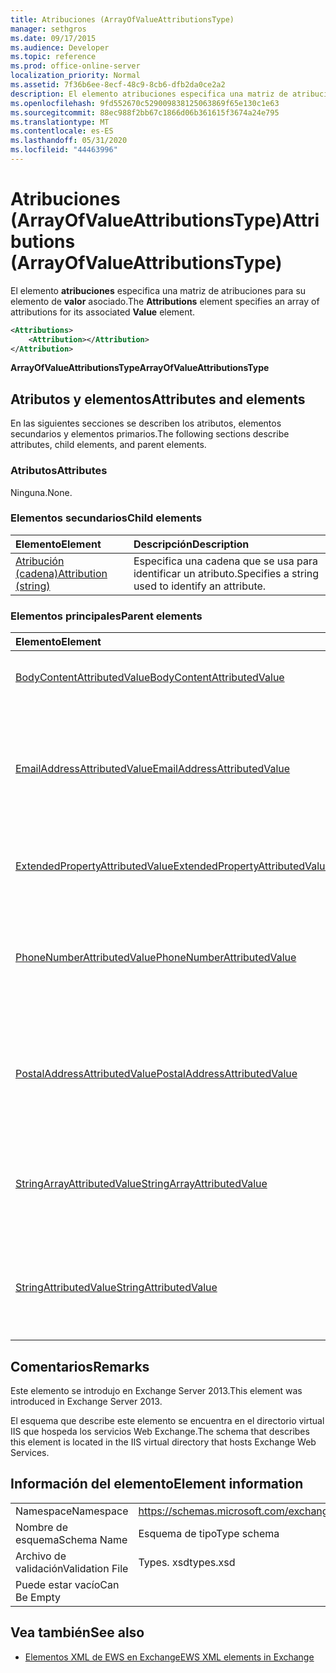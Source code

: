 ```yaml
---
title: Atribuciones (ArrayOfValueAttributionsType)
manager: sethgros
ms.date: 09/17/2015
ms.audience: Developer
ms.topic: reference
ms.prod: office-online-server
localization_priority: Normal
ms.assetid: 7f36b6ee-8ecf-48c9-8cb6-dfb2da0ce2a2
description: El elemento atribuciones especifica una matriz de atribuciones para su elemento de valor asociado.
ms.openlocfilehash: 9fd552670c529009838125063869f65e130c1e63
ms.sourcegitcommit: 88ec988f2bb67c1866d06b361615f3674a24e795
ms.translationtype: MT
ms.contentlocale: es-ES
ms.lasthandoff: 05/31/2020
ms.locfileid: "44463996"
---
```

# <a name="attributions-arrayofvalueattributionstype"></a><span data-ttu-id="60ada-103">Atribuciones (ArrayOfValueAttributionsType)</span><span class="sxs-lookup"><span data-stu-id="60ada-103">Attributions (ArrayOfValueAttributionsType)</span></span>

<span data-ttu-id="60ada-104">El elemento **atribuciones** especifica una matriz de atribuciones para su elemento de **valor** asociado.</span><span class="sxs-lookup"><span data-stu-id="60ada-104">The **Attributions** element specifies an array of attributions for its associated **Value** element.</span></span> 
  
```XML
<Attributions>
    <Attribution></Attribution>
</Attribution>
```

 <span data-ttu-id="60ada-105">**ArrayOfValueAttributionsType**</span><span class="sxs-lookup"><span data-stu-id="60ada-105">**ArrayOfValueAttributionsType**</span></span>
## <a name="attributes-and-elements"></a><span data-ttu-id="60ada-106">Atributos y elementos</span><span class="sxs-lookup"><span data-stu-id="60ada-106">Attributes and elements</span></span>

<span data-ttu-id="60ada-107">En las siguientes secciones se describen los atributos, elementos secundarios y elementos primarios.</span><span class="sxs-lookup"><span data-stu-id="60ada-107">The following sections describe attributes, child elements, and parent elements.</span></span>
  
### <a name="attributes"></a><span data-ttu-id="60ada-108">Atributos</span><span class="sxs-lookup"><span data-stu-id="60ada-108">Attributes</span></span>

<span data-ttu-id="60ada-109">Ninguna.</span><span class="sxs-lookup"><span data-stu-id="60ada-109">None.</span></span>
  
### <a name="child-elements"></a><span data-ttu-id="60ada-110">Elementos secundarios</span><span class="sxs-lookup"><span data-stu-id="60ada-110">Child elements</span></span>

|<span data-ttu-id="60ada-111">**Elemento**</span><span class="sxs-lookup"><span data-stu-id="60ada-111">**Element**</span></span>|<span data-ttu-id="60ada-112">**Descripción**</span><span class="sxs-lookup"><span data-stu-id="60ada-112">**Description**</span></span>|
|:-----|:-----|
|[<span data-ttu-id="60ada-113">Atribución (cadena)</span><span class="sxs-lookup"><span data-stu-id="60ada-113">Attribution (string)</span></span>](attribution-string.md) <br/> |<span data-ttu-id="60ada-114">Especifica una cadena que se usa para identificar un atributo.</span><span class="sxs-lookup"><span data-stu-id="60ada-114">Specifies a string used to identify an attribute.</span></span>  <br/> |
   
### <a name="parent-elements"></a><span data-ttu-id="60ada-115">Elementos principales</span><span class="sxs-lookup"><span data-stu-id="60ada-115">Parent elements</span></span>

|<span data-ttu-id="60ada-116">**Elemento**</span><span class="sxs-lookup"><span data-stu-id="60ada-116">**Element**</span></span>|<span data-ttu-id="60ada-117">**Descripción**</span><span class="sxs-lookup"><span data-stu-id="60ada-117">**Description**</span></span>|
|:-----|:-----|
|[<span data-ttu-id="60ada-118">BodyContentAttributedValue</span><span class="sxs-lookup"><span data-stu-id="60ada-118">BodyContentAttributedValue</span></span>](bodycontentattributedvalue.md) <br/> |<span data-ttu-id="60ada-119">Especifica el contenido del cuerpo de un elemento.</span><span class="sxs-lookup"><span data-stu-id="60ada-119">Specifies the body content of an item.</span></span>  <br/> |
|[<span data-ttu-id="60ada-120">EmailAddressAttributedValue</span><span class="sxs-lookup"><span data-stu-id="60ada-120">EmailAddressAttributedValue</span></span>](emailaddressattributedvalue.md) <br/> |<span data-ttu-id="60ada-121">Especifica una instancia de una matriz de direcciones de correo electrónico y sus atribuciones asociadas.</span><span class="sxs-lookup"><span data-stu-id="60ada-121">Specifies an instance of an array of email addresses and their associated attributions.</span></span>  <br/> |
|[<span data-ttu-id="60ada-122">ExtendedPropertyAttributedValue</span><span class="sxs-lookup"><span data-stu-id="60ada-122">ExtendedPropertyAttributedValue</span></span>](extendedpropertyattributedvalue.md) <br/> |<span data-ttu-id="60ada-123">Especifica las propiedades extendidas de un rol.</span><span class="sxs-lookup"><span data-stu-id="60ada-123">Specifies extended properties for a persona.</span></span>  <br/> |
|[<span data-ttu-id="60ada-124">PhoneNumberAttributedValue</span><span class="sxs-lookup"><span data-stu-id="60ada-124">PhoneNumberAttributedValue</span></span>](phonenumberattributedvalue.md) <br/> |<span data-ttu-id="60ada-125">Especifica una instancia de una matriz de números de teléfono y sus atribuciones asociadas.</span><span class="sxs-lookup"><span data-stu-id="60ada-125">Specifies an instance of an array of phone numbers and their associated attributions.</span></span>  <br/> |
|[<span data-ttu-id="60ada-126">PostalAddressAttributedValue</span><span class="sxs-lookup"><span data-stu-id="60ada-126">PostalAddressAttributedValue</span></span>](postaladdressattributedvalue.md) <br/> |<span data-ttu-id="60ada-127">Especifica una instancia de una matriz de direcciones postales y sus atribuciones asociadas.</span><span class="sxs-lookup"><span data-stu-id="60ada-127">Specifies an instance of an array of postal addresses and their associated attributions.</span></span>  <br/> |
|[<span data-ttu-id="60ada-128">StringArrayAttributedValue</span><span class="sxs-lookup"><span data-stu-id="60ada-128">StringArrayAttributedValue</span></span>](stringarrayattributedvalue.md) <br/> |<span data-ttu-id="60ada-129">Especifica una instancia de una matriz de datos de cadena para un elemento de rol.</span><span class="sxs-lookup"><span data-stu-id="60ada-129">Specifies an instance of an array of string data for a persona element.</span></span>  <br/> |
|[<span data-ttu-id="60ada-130">StringAttributedValue</span><span class="sxs-lookup"><span data-stu-id="60ada-130">StringAttributedValue</span></span>](stringattributedvalue.md) <br/> |<span data-ttu-id="60ada-131">Especifica una instancia de una matriz de atributos asociada a un elemento de rol.</span><span class="sxs-lookup"><span data-stu-id="60ada-131">Specifies an instance in an array of attributes associated with a persona element.</span></span>  <br/> |
   
## <a name="remarks"></a><span data-ttu-id="60ada-132">Comentarios</span><span class="sxs-lookup"><span data-stu-id="60ada-132">Remarks</span></span>

<span data-ttu-id="60ada-133">Este elemento se introdujo en Exchange Server 2013.</span><span class="sxs-lookup"><span data-stu-id="60ada-133">This element was introduced in Exchange Server 2013.</span></span>
  
<span data-ttu-id="60ada-134">El esquema que describe este elemento se encuentra en el directorio virtual IIS que hospeda los servicios Web Exchange.</span><span class="sxs-lookup"><span data-stu-id="60ada-134">The schema that describes this element is located in the IIS virtual directory that hosts Exchange Web Services.</span></span>
  
## <a name="element-information"></a><span data-ttu-id="60ada-135">Información del elemento</span><span class="sxs-lookup"><span data-stu-id="60ada-135">Element information</span></span>

|||
|:-----|:-----|
|<span data-ttu-id="60ada-136">Namespace</span><span class="sxs-lookup"><span data-stu-id="60ada-136">Namespace</span></span>  <br/> |https://schemas.microsoft.com/exchange/services/2006/types  <br/> |
|<span data-ttu-id="60ada-137">Nombre de esquema</span><span class="sxs-lookup"><span data-stu-id="60ada-137">Schema Name</span></span>  <br/> |<span data-ttu-id="60ada-138">Esquema de tipo</span><span class="sxs-lookup"><span data-stu-id="60ada-138">Type schema</span></span>  <br/> |
|<span data-ttu-id="60ada-139">Archivo de validación</span><span class="sxs-lookup"><span data-stu-id="60ada-139">Validation File</span></span>  <br/> |<span data-ttu-id="60ada-140">Types. xsd</span><span class="sxs-lookup"><span data-stu-id="60ada-140">types.xsd</span></span>  <br/> |
|<span data-ttu-id="60ada-141">Puede estar vacío</span><span class="sxs-lookup"><span data-stu-id="60ada-141">Can Be Empty</span></span>  <br/> ||
   
## <a name="see-also"></a><span data-ttu-id="60ada-142">Vea también</span><span class="sxs-lookup"><span data-stu-id="60ada-142">See also</span></span>

- [<span data-ttu-id="60ada-143">Elementos XML de EWS en Exchange</span><span class="sxs-lookup"><span data-stu-id="60ada-143">EWS XML elements in Exchange</span></span>](ews-xml-elements-in-exchange.md)


